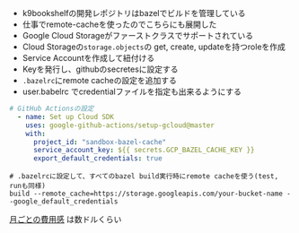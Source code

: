 - k9bookshelfの開発レポジトリはbazelでビルドを管理している
- 仕事でremote-cacheを使ったのでこちらにも展開した
- Google Cloud Storageがファーストクラスでサポートされている
- Cloud Storageの`storage.objects`の get, create, updateを持つroleを作成
- Service Accountを作成して紐付ける
- Keyを発行し、githubのsecretesに設定する
- `.bazelrc`にremote cacheの設定を追加する
- user.babelrc でcredentialファイルを指定も出来るようにする

```yml
# GitHub Actionsの設定
  - name: Set up Cloud SDK
    uses: google-github-actions/setup-gcloud@master
    with:
      project_id: "sandbox-bazel-cache"
      service_account_key: ${{ secrets.GCP_BAZEL_CACHE_KEY }}
      export_default_credentials: true
```

```bazel
# .bazelrcに設定して、すべてのbazel build実行時にremote cacheを使う(test, runも同様)
build --remote_cache=https://storage.googleapis.com/your-bucket-name --google_default_credentials
```

[月ごとの費用感](https://cloud.google.com/products/calculator/#id=a10aa66c-0e7d-4ee6-bfb4-d3f5a785018e) は数ドルくらい
